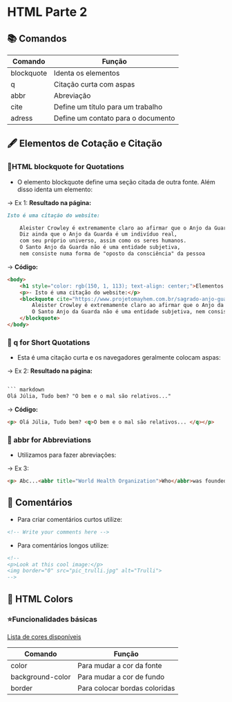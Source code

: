 # HTML Parte 2

## 📚 Comandos

| Comando | Função |
|---------|--------|
| blockquote | Identa os elementos |
| q | Citação curta com aspas |
| abbr | Abreviação |
| cite | Define um título para um trabalho |
| adress | Define um contato para o documento |


## 🖋 Elementos de Cotação e Citação 

### 📌HTML blockquote for Quotations
* O elemento blockquote define uma seção citada de outra fonte. Além disso identa um elemento:

-> Ex 1: **Resultado na página:**
``` markdown
Isto é uma citação do website:

    Aleister Crowley é extremamente claro ao afirmar que o Anjo da Guarda não deve ser  confundido com entidades nebulosas como o Eu Superior. 
    Diz ainda que o Anjo da Guarda é um indivíduo real, 
    com seu próprio universo, assim como os seres humanos.
    O Santo Anjo da Guarda não é uma entidade subjetiva, 
    nem consiste numa forma de "oposto da consciência" da pessoa

``` 

-> **Código:**
``` html
<body>
    <h1 style="color: rgb(150, 1, 113); text-align: center;">Elementos de citação, Cotação</h1>
    <p>- Isto é uma citação do website:</p>
    <blockquote cite="https://www.projetomayhem.com.br/sagrado-anjo-guardião">
        Aleister Crowley é extremamente claro ao afirmar que o Anjo da Guarda não deve ser confundido com entidades nebulosas como o Eu Superior. Diz ainda que o Anjo da Guarda é um indivíduo real, com seu próprio universo, assim como os seres humanos.
        O Santo Anjo da Guarda não é uma entidade subjetiva, nem consiste numa forma de "oposto da consciência" da pessoa
    </blockquote>
</body>

```
### 📌 q for Short Quotations
* Esta é uma citação curta e os navegadores geralmente colocam aspas:

-> Ex 2: **Resultado na página:**
``` html

``` markdown
Olá Júlia, Tudo bem? "O bem e o mal são relativos..."

```

-> **Código:**
``` html
<p> Olá Júlia, Tudo bem? <q>O bem e o mal são relativos... </q></p>

``` 

### 📌 abbr for Abbreviations
* Utilizamos para fazer abreviações:

-> Ex 3:
``` html
<p> Abc...<abbr title="World Health Organization">Who</abbr>was founded in 1948.</p>

```

## 💭 Comentários
* Para criar comentários curtos utilize: 

``` html 
<!-- Write your comments here -->

```

* Para comentários longos utilize:

``` html
<!--
<p>Look at this cool image:</p>
<img border="0" src="pic_trulli.jpg" alt="Trulli">
-->

```

## 🌈 HTML Colors


### ⭐Funcionalidades básicas

[Lista de cores disponíveis](https://www.w3schools.com/colors/colors_names.asp)

| Comando | Função |
| ------ | ------- |
| color | Para mudar a cor da fonte |
| background-color | Para mudar a cor de fundo |
| border | Para colocar bordas coloridas |


